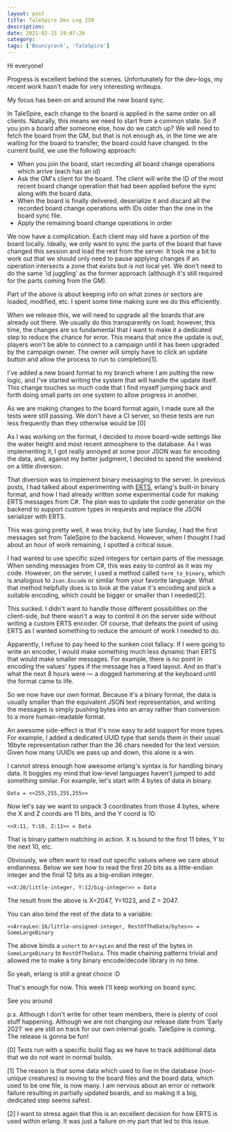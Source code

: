 ```yaml
---
layout: post
title: TaleSpire Dev Log 259
description:
date: 2021-02-15 19:07:20
category:
tags: ['Bouncyrock', 'TaleSpire']
---
```


Hi everyone!

Progress is excellent behind the scenes. Unfortunately for the dev-logs, my recent work hasn't made for very interesting writeups. 

My focus has been on and around the new board sync.

In TaleSpire, each change to the board is applied in the same order on all clients. Naturally, this means we need to start from a common state. So if you join a board after someone else, how do we catch up? We will need to fetch the board from the GM, but that is not enough as, in the time we are waiting for the board to transfer, the board could have changed. In the current build, we use the following approach:

- When you join the board, start recording all board change operations which arrive (each has an id)
- Ask the GM's client for the board. The client will write the ID of the most recent board change operation that had been applied before the sync along with the board data.
- When the board is finally delivered, deserialize it and discard all the recorded board change operations with IDs older than the one in the board sync file. 
- Apply the remaining board change operations in order

We now have a complication. Each client may old have a portion of the board locally. Ideally, we only want to sync the parts of the board that have changed this session and load the rest from the server. It took me a bit to work out that we should only need to pause applying changes if an operation intersects a zone that exists but is not local yet. We don't need to do the same 'id juggling' as the former approach (although it's still required for the parts coming from the GM).

Part of the above is about keeping info on what zones or sectors are loaded, modified, etc. I spent some time making sure we do this efficiently.

When we release this, we will need to upgrade all the boards that are already out there. We usually do this transparently on load; however, this time, the changes are so fundamental that I want to make it a dedicated step to reduce the chance for error. This means that once the update is out, players won't be able to connect to a campaign until it has been upgraded by the campaign owner. The owner will simply have to click an update button and allow the process to run to completion[1].

I've added a new board format to my branch where I am putting the new logic, and I've started writing the system that will handle the update itself. This change touches so much code that I find myself jumping back and forth doing small parts on one system to allow progress in another.

As we are making changes to the board format again, I made sure all the tests were still passing. We don't have a CI server, so these tests are run less frequently than they otherwise would be [0]

As I was working on the format, I decided to move board-wide settings like the water height and most recent atmosphere to the database. As I was implementing it, I got really annoyed at some poor JSON was for encoding the data, and, against my better judgment, I decided to spend the weekend on a little diversion.

That diversion was to implement binary messaging to the server. In previous posts, I had talked about experimenting with [ERTS](https://erlang.org/doc/apps/erts/users_guide.html), erlang's built-in binary format, and how I had already written some experimental code for making ERTS messages from C#. The plan was to update the code generator on the backend to support custom types in requests and replace the JSON serializer with ERTS. 

This was going pretty well, it was tricky, but by late Sunday, I had the first messages set from TaleSpire to the backend. However, when I thought I had about an hour of work remaining, I spotted a critical issue.

I had wanted to use specific sized integers for certain parts of the message. When sending messages from C#, this was easy to control as it was my code. However, on the server, I used a method called `term_to_binary`, which is analogous to `Json.Encode` or similar from your favorite language. What that method helpfully does is to look at the value it's encoding and pick a suitable encoding, which could be bigger or smaller than I needed[2]. 

This sucked. I didn't want to handle those different possibilities on the client-side, but there wasn't a way to control it on the server side without writing a custom ERTS encoder. Of course, that defeats the point of using ERTS as I wanted something to reduce the amount of work I needed to do.

Apparently, I refuse to pay heed to the sunken cost fallacy. If I were going to write an encoder, I would make something much less dynamic than ERTS that would make smaller messages. For example, there is no point in encoding the values' types if the message has a fixed layout. And so that's what the next 8 hours were — a dogged hammering at the keyboard until the format came to life.

So we now have our own format. Because it's a binary format, the data is usually smaller than the equivalent JSON text representation, and writing the messages is simply pushing bytes into an array rather than conversion to a more human-readable format. 

An awesome side-effect is that it's now easy to add support for more types. For example, I added a dedicated UUID type that sends them in their usual 16byte representation rather than the 36 chars needed for the text version. Given how many UUIDs we pass up and down, this alone is a win.

I cannot stress enough how awesome erlang's syntax is for handling binary data. It boggles my mind that low-level languages haven't jumped to add something similar. For example, let's start with 4 bytes of data in binary.

```
Data = <<255,255,255,255>>
```

Now let's say we want to unpack 3 coordinates from those 4 bytes, where the X and Z coords are 11 bits, and the Y coord is 10:

```
<<X:11, Y:10, Z:11>> = Data
```

That is binary pattern matching in action. X is bound to the first 11 bites, Y to the next 10, etc.

Obviously, we often want to read out specific values where we care about endianness. Below we see how to read the first 20 bits as a little-endian integer and the final 12 bits as a big-endian integer.

```
<<X:20/little-integer, Y:12/big-integer>> = Data
```

The result from the above is X=2047, Y=1023, and Z = 2047.

You can also bind the rest of the data to a variable:

```
<<ArrayLen:16/little-unsigned-integer, RestOfTheData/bytes>> = SomeLargeBinary
```
The above binds a `ushort` to `ArrayLen` and the rest of the bytes in `SomeLargeBinary` to `RestOfTheData`. This made chaining patterns trivial and allowed me to make a tiny binary encode/decode library in no time.

So yeah, erlang is still a great choice :D

That's enough for now. This week I'll keep working on board sync.

See you around 

p.s. Although I don't write for other team members, there is plenty of cool stuff happening. Although we are not changing our release date from 'Early 2021' we are still on track for our own internal goals. TaleSpire is coming. The release is gonna be fun!


[0] Tests run with a specific build flag as we have to track additional data that we do not want in normal builds.

[1] The reason is that some data which used to live in the database (non-unique creatures) is moving to the board files and the board data, which used to be one file, is now many. I am nervous about an error or network failure resulting in partially updated boards, and so making it a big, dedicated step seems safest.

[2] I want to stress again that this is an excellent decision for how ERTS is used within erlang. It was just a failure on my part that led to this issue.
